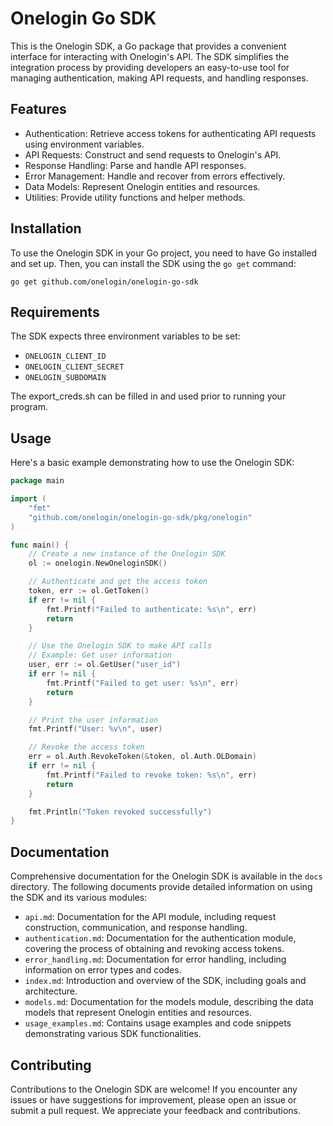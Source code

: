 # Onelogin Go SDK

This is the Onelogin SDK, a Go package that provides a convenient interface for interacting with Onelogin's API. The SDK simplifies the integration process by providing developers an easy-to-use tool for managing authentication, making API requests, and handling responses.

## Features

- Authentication: Retrieve access tokens for authenticating API requests using environment variables.
- API Requests: Construct and send requests to Onelogin's API.
- Response Handling: Parse and handle API responses.
- Error Management: Handle and recover from errors effectively.
- Data Models: Represent Onelogin entities and resources.
- Utilities: Provide utility functions and helper methods.

## Installation

To use the Onelogin SDK in your Go project, you need to have Go installed and set up. Then, you can install the SDK using the `go get` command:

```shell
go get github.com/onelogin/onelogin-go-sdk
```

## Requirements

The SDK expects three environment variables to be set:

- `ONELOGIN_CLIENT_ID`
- `ONELOGIN_CLIENT_SECRET`
- `ONELOGIN_SUBDOMAIN`

The export_creds.sh can be filled in and used prior to running your program.

## Usage

Here's a basic example demonstrating how to use the Onelogin SDK:

```go
package main

import (
	"fmt"
	"github.com/onelogin/onelogin-go-sdk/pkg/onelogin"
)

func main() {
	// Create a new instance of the Onelogin SDK
	ol := onelogin.NewOneloginSDK()

	// Authenticate and get the access token
	token, err := ol.GetToken()
	if err != nil {
		fmt.Printf("Failed to authenticate: %s\n", err)
		return
	}

	// Use the Onelogin SDK to make API calls
	// Example: Get user information
	user, err := ol.GetUser("user_id")
	if err != nil {
		fmt.Printf("Failed to get user: %s\n", err)
		return
	}

	// Print the user information
	fmt.Printf("User: %v\n", user)

	// Revoke the access token
	err = ol.Auth.RevokeToken(&token, ol.Auth.OLDomain)
	if err != nil {
		fmt.Printf("Failed to revoke token: %s\n", err)
		return
	}

	fmt.Println("Token revoked successfully")
}
```

## Documentation

Comprehensive documentation for the Onelogin SDK is available in the `docs` directory. The following documents provide detailed information on using the SDK and its various modules:

- `api.md`: Documentation for the API module, including request construction, communication, and response handling.
- `authentication.md`: Documentation for the authentication module, covering the process of obtaining and revoking access tokens.
- `error_handling.md`: Documentation for error handling, including information on error types and codes.
- `index.md`: Introduction and overview of the SDK, including goals and architecture.
- `models.md`: Documentation for the models module, describing the data models that represent Onelogin entities and resources.
- `usage_examples.md`: Contains usage examples and code snippets demonstrating various SDK functionalities.

## Contributing

Contributions to the Onelogin SDK are welcome! If you encounter any issues or have suggestions for improvement, please open an issue or submit a pull request. We appreciate your feedback and contributions.
